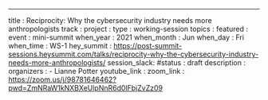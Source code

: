 ---
title        : Reciprocity: Why the cybersecurity industry needs more anthropologists
track        : 
project      : 
type         : working-session
topics       :
featured     :
event        : mini-summit
when_year    : 2021
when_month   : Jun
when_day     : Fri
when_time    : WS-1
hey_summit   : https://post-summit-sessions.heysummit.com/talks/reciprocity-why-the-cybersecurity-industry-needs-more-anthropologists/
session_slack:
#status       : draft
description  :
organizers   :
    - Lianne Potter
youtube_link :
zoom_link    : https://zoom.us/j/98781646462?pwd=ZmNRaW1kNXBXeUlpNnR6d0lFbjZvZz09
